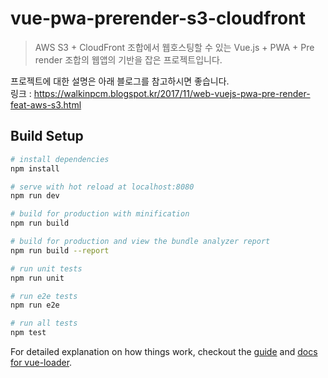 # vue-pwa-prerender-s3-cloudfront

> AWS S3 + CloudFront 조합에서 웹호스팅할 수 있는 Vue.js + PWA + Pre render 조합의 웹앱의 기반을 잡은 프로젝트입니다.  

프로젝트에 대한 설명은 아래 블로그를 참고하시면 좋습니다.  
링크 : https://walkinpcm.blogspot.kr/2017/11/web-vuejs-pwa-pre-render-feat-aws-s3.html  

## Build Setup

``` bash
# install dependencies
npm install

# serve with hot reload at localhost:8080
npm run dev

# build for production with minification
npm run build

# build for production and view the bundle analyzer report
npm run build --report

# run unit tests
npm run unit

# run e2e tests
npm run e2e

# run all tests
npm test
```

For detailed explanation on how things work, checkout the [guide](http://vuejs-templates.github.io/webpack/) and [docs for vue-loader](http://vuejs.github.io/vue-loader).
